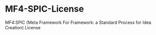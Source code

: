 # MF4-SPIC-License
MF4:SPIC (Meta Framework For Framework: a Standard Process for Idea Creation) License

